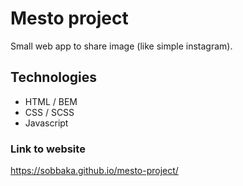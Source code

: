 # Mesto project
Small web app to share image (like simple instagram).

## Technologies
- HTML / BEM
- CSS / SCSS
- Javascript

### Link to website
https://sobbaka.github.io/mesto-project/
